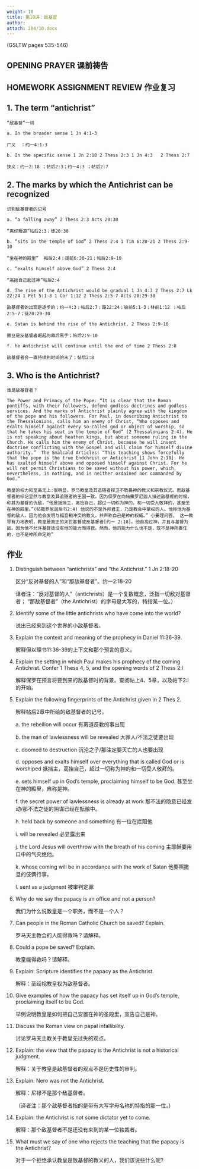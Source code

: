 ```yaml
---
weight: 10
title: 第10讲：敌基督
author: 
attach: 204/10.docx
---
```


(GSLTW  pages 535-546)

## OPENING PRAYER 课前祷告

## HOMEWORK ASSIGNMENT REVIEW 作业复习

## 1. The term “antichrist”

    “敌基督”一词

    a. In the broader sense 1 Jn 4:1-3 

    广义  ：约一4:1-3

    b. In the specific sense 1 Jn 2:18 2 Thess 2:3 1 Jn 4:3   2 Thess 2:7 

    狭义：约一2:18 ；帖后2:3；约一4:3 ；帖后2:7

## 2. The marks by which the Antichrist can be recognized

    识别敌基督者的记号

    a. “a falling away” 2 Thess 2:3 Acts 20:30 

    “离经叛道”帖后2:3；徒20:30

    b. “sits in the temple of God” 2 Thess 2:4 1 Tim 6:20-21 2 Thess 2:9-10 

    “坐在神的殿里”  帖后2:4；提前6:20-21；帖后2:9-10

    c. “exalts himself above God” 2 Thess 2:4 

    “高抬自己超过神”帖后2:4

    d. The rise of the Antichrist would be gradual 1 Jn 4:3 2 Thess 2:7 Lk 22:24 1 Pet 5:1-3 1 Cor 1:12 2 Thess 2:5-7 Acts 20:29-30

    敌基督者的出现是逐步的；约一4:3；帖后2:7；路22:24；彼前5:1-3；林前1:12 ；帖后2:5-7；徒20:29-30

    e. Satan is behind the rise of the Antichrist. 2 Thess 2:9-10 

    撒旦是反基督者崛起的幕后黑手；帖后2:9-10 

    f. he Antichrist will continue until the end of time 2 Thess 2:8 

    敌基督者会一直持续到时间的末了；帖后2:8

## 3. Who is the Antichrist?  

    谁是敌基督者？

    The Power and Primacy of the Pope: “It is clear that the Roman pontiffs, with their followers, defend godless doctrines and godless services. And the marks of Antichrist plainly agree with the kingdom of the pope and his followers. For Paul, in describing Antichrist to the Thessalonians, calls him an enemy of Christ, “Who opposes and exalts himself against every so-called god or object of worship, so that he takes his seat in the temple of God” (2 Thessalonians 2:4). He is not speaking about heathen kings, but about someone ruling in the Church. He calls him the enemy of Christ, because he will invent doctrine conflicting with the Gospel and will claim for himself divine authority.”  The Smalcald Articles: “This teaching shows forcefully that the pope is the true Endchrist or Antichrist [1 John 2:18]. He has exalted himself above and opposed himself against Christ. For he will not permit Christians to be saved without his power, which, nevertheless, is nothing, and is neither ordained nor commanded by God.”  

    教皇的权力和至高无上:很明显，罗马教皇及其追随者捍卫不敬畏神的教义和宗教仪式。而敌基督者的标记显然与教皇及其追随者的王国一致。因为保罗在向帖撒罗尼迦人描述敌基督的时候，称其为基督的仇敌，“他是抵挡主，高抬自己，超过一切称为神的，和一切受人敬拜的，甚至坐在神的殿里。”(帖撒罗尼迦后书2:4) 他说的不是外邦君王，乃是教会中掌权的人。他称他为基督的敌人，因为他会发明与福音相冲突的教义，并声称自己是神的权威。” 小要理问答。 这一教导有力地表明，教皇是真正的末世基督或反基督者[约一 2:18]。他自高过神，并且与基督为敌。因为他不允许基督徒没有他的能力而得救。然而，他的能力什么也不是，既不是神所委任的，也不是神所命定的”  

## 作业

1. Distinguish between “antichrists” and “the Antichrist.” 1 Jn 2:18-20 

    区分“反对基督的人”和“那敌基督者”。约一2:18-20

    译者注：“反对基督的人”（antichrists）是一个复数概念，泛指一切敌对基督者； “那敌基督者”（the Antichrist）的字母是大写的，特指某一位。）

2. Identify some of the little antichrists who have come into the world? 

    说出已经来到这个世界的小敌基督者。

3. Explain the context and meaning of the prophecy in Daniel 11:36-39. 

    解释但以理书11:36-39的上下文和那个预言的意义。

4. Explain the setting in which Paul makes his prophecy of the coming Antichrist.  Confer 1 Thess 4, 5, and the opening words of 2 Thess 2:l

    解释保罗在预言将要到来的敌基督时的背景。查阅帖上4、5章，以及帖下2:l的开始。

5. Explain the following fingerprints of the Antichrist given in 2 Thes 2.

    解释帖后2章中所给的敌基督者的记号。

    a. the rebellion will occur 有离道反教的事出现

    b. the man of lawlessness will be revealed 大罪人/不法之徒要出现

    c. doomed to destruction 沉沦之子/那注定要灭亡的人也要出现

    d. opposes and exalts himself over everything that is called God or is worshiped 抵挡主，高抬自己，超过一切称为神的和一切受人敬拜的。

    e. sets himself up in God’s temple, proclaiming himself to be God. 甚至坐在神的殿里，自称是神。

    f. the secret power of lawlessness is already at work 那不法的隐意已经发动/那不法之徒的阴谋已经在酝酿中。

    h. held back by someone and something 有一位在拦阻他

    i. will be revealed 必显露出来

    j. the Lord Jesus will overthrow with the breath of his coming 主耶稣要用口中的气灭绝他。

    k. whose coming will be in accordance with the work of Satan 他要照撒旦的伎俩行事。

    l. sent as a judgment 被审判定罪

6. Why do we say the papacy is an office and not a person?

    我们为什么说教皇是一个职务，而不是一个人？

7. Can people in the Roman Catholic Church be saved?  Explain.

    罗马天主教会的人能得救吗？请解释。

8. Could a pope be saved?  Explain.

    教皇能得救吗？请解释。

9. Explain:  Scripture identifies the papacy as the Antichrist.  

    解释：圣经视教皇权为敌基督者。

10. Give examples of how the papacy has set itself up in God’s temple, proclaiming itself to be God. 

    举例说明教皇是如何把自己安置在神的圣殿里，宣告自己是神。

11. Discuss the Roman view on papal infallibility.

    讨论罗马天主教关于教皇无过失的观点。

12. Explain:  the view that the papacy is the Antichrist is not a historical judgment.

    解释：关于教皇是敌基督者的观点不是历史性的审判。

13. Explain:  Nero was not the Antichrist.

    解释：尼禄不是那个敌基督者。

    （译者注：那个敌基督者指的是带有大写字母名称的特指的那一位。）

14. Explain:  the Antichrist is not some dictator yet to come.

    解释：那个敌基督者不是还没有来到的某一位独裁者。

15. What must we say of one who rejects the teaching that the papacy is the Antichrist?

    对于一个拒绝承认教皇是敌基督的教义的人，我们该说些什么呢?
